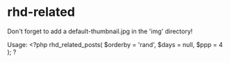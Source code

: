 # rhd-related

Don't forget to add a default-thumbnail.jpg in the 'img' directory!

Usage: <?php rhd_related_posts( $orderby = 'rand', $days = null, $ppp = 4 ); ?